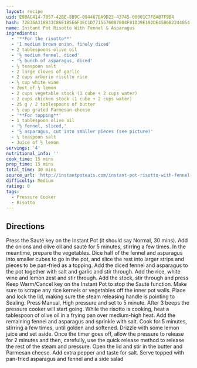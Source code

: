 ```yaml
---
layout: recipe
uid: E9BAC414-7057-42BE-8B9C-094467DA9D23-43745-00001C7FBAB7F9B4
hash: 72B36A318933C86E1B5E6F1EC1D7715576087804F81D39E192DE45B6B2244854
name: Instant Pot Risotto With Fennel & Asparagus
ingredients:
  - '**For the risotto**'
  - '1 medium brown onion, finely diced'
  - 2 tablespoons olive oil
  - '½ medium fennel, diced'
  - '½ bunch of asparagus, diced'
  - ½ teaspoon salt
  - 2 large cloves of garlic
  - 2 cups arborio risotto rice
  - ⅓ cup white wine
  - Zest of ½ lemon
  - 2 cups vegetable stock (1 cube + 2 cups water)
  - 2 cups chicken stock (1 cube + 2 cups water)
  - 25 g / 2 tablespoons of butter
  - ½ cup grated Parmesan cheese
  - '**For topping**'
  - 1 tablespoon olive oil
  - '½ fennel, sliced,'
  - '½ asparagus, cut into smaller pieces (see picture)'
  - ¼ teaspoon salt
  - Juice of ½ lemon
servings: '4'
nutritional_info: ''
cook_time: 15 mins
prep_time: 15 mins
total_time: 30 mins
source_url: 'http://instantpoteats.com/instant-pot-risotto-with-fennel-asparagus-recipe/'
difficulty: Medium
rating: 0
tags:
  - Pressure Cooker
  - Risotto
---
```


## Directions

Press the Sauté key on the Instant Pot (it should say Normal, 30 mins). Add the onions and olive oil and sauté for 5 minutes, stirring a few times.
In the meantime, prepare the vegetables. Dice half of the fennel and asparagus into smaller cubes to go in the pot, and slice the rest into larger strips and pieces to be pan-fried as a topping.
Add the diced fennel and asparagus to the pot together with salt and garlic and stir through.
Add the rice, white wine and lemon zest and stir through.
Add the stock, stir through and press Keep Warm/Cancel key on the Instant Pot to stop the Sauté function. Make sure to scrape any rice kernels or vegetables off the inner pot walls.
Place and lock the lid, making sure the steam releasing handle is pointing to Sealing. Press Manual, High pressure and set to 5 minute. After 3 beeps the pressure cooker will start going.
While the risotto is cooking, heat a tablespoon of olive oil in a frying pan over medium-high heat. Add the remaining fennel and asparagus and sprinkle with salt. Cook for 5 minutes, stirring a few times, until golden and softened. Drizzle with some lemon juice and set aside.
Once the timer goes off, allow the pressure to release for 2 minutes and then, carefully, use the quick release method to release the rest of the steam and pressure.
Open the lid and stir in the butter and Parmesan cheese. Add extra pepper and taste for salt. Serve topped with pan-fried asparagus and fennel and a side salad
